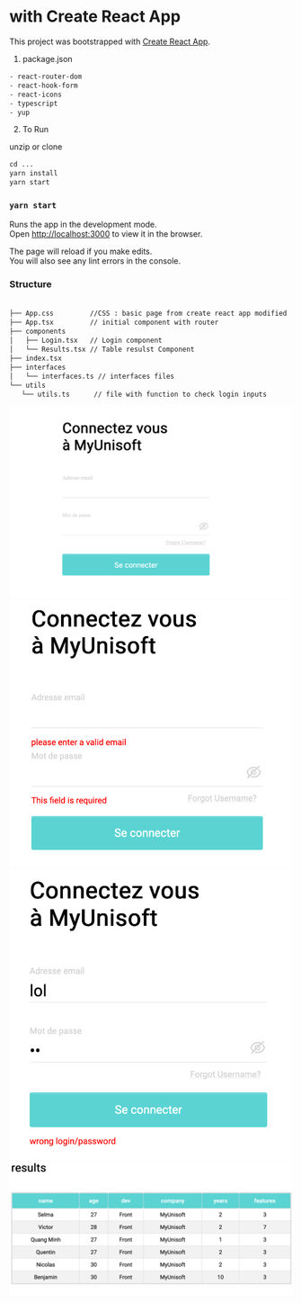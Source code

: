 # with Create React App

This project was bootstrapped with [Create React App](https://github.com/facebook/create-react-app).

1. package.json
```
- react-router-dom
- react-hook-form
- react-icons
- typescript
- yup
```

2. To Run

unzip or clone
```
cd ...
yarn install
yarn start
```

### `yarn start`

Runs the app in the development mode.\
Open [http://localhost:3000](http://localhost:3000) to view it in the browser.

The page will reload if you make edits.\
You will also see any lint errors in the console.


### Structure


 ```

├── App.css         //CSS : basic page from create react app modified
├── App.tsx         // initial component with router
├── components
│   ├── Login.tsx   // Login component
│   └── Results.tsx // Table resulst Component
├── index.tsx
├── interfaces
│   └── interfaces.ts // interfaces files
└── utils
    └── utils.ts      // file with function to check login inputs 

 ```

![](a.png)
![](b.png)
![](c.png)
![](d.png)
